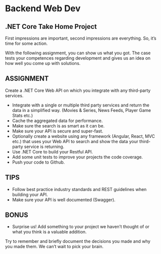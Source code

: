 # Backend Web Dev

## .NET Core Take Home Project

First impressions are important, second impressions are everything. So, it’s time for some
action.

With the following assignment, you can show us what you got. The case tests your
competences regarding development and gives us an idea on how well you come up with
solutions.

## ASSIGNMENT

Create a .NET Core Web API on which you integrate with any third-party services.

- Integrate with a single or multiple third party services and return the data in a simplified
    way. (Movies & Series, News Feeds, Player Game Stats etc.)
- Cache the aggregated data for performance.
- Make sure the search is as smart as it can be.
- Make sure your API is secure and super-fast.
- Optionally create a website using any framework (Angular, React, MVC etc.) that uses
    your Web API to search and show the data your third-party service is returning.
- Use .NET Core to build your Restful API.
- Add some unit tests to improve your projects the code coverage.
- Push your code to Github.

## TIPS

- Follow best practice industry standards and REST guidelines when building your API.
- Make sure your API is well documented (Swagger).

## BONUS

- Surprise us! Add something to your project we haven’t thought of or what you think is a
    valuable addition.

Try to remember and briefly document the decisions you made and why you made them. We
can’t wait to pick your brain.


